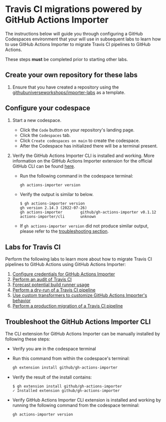 # Travis CI migrations powered by GitHub Actions Importer

The instructions below will guide you through configuring a GitHub Codespaces environment that your will use in subsequent labs to learn how to use GitHub Actions Importer to migrate Travis CI pipelines to GitHub Actions.

These steps **must** be completed prior to starting other labs.

## Create your own repository for these labs

1. Ensure that you have created a repository using the [githubuniverseworkshops/importer-labs](https://github.com/githubuniverseworkshops/importer-labs) as a template.

## Configure your codespace

1. Start a new codespace.

    - Click the `Code` button on your repository's landing page.
    - Click the `Codespaces` tab.
    - Click `Create codespaces on main` to create the codespace.
    - After the Codespace has initialized there will be a terminal present.

2. Verify the GitHub Actions Importer CLI is installed and working. More information on the GitHub Actions Importer extension for the official GitHub CLI can be found [here](https://github.com/github/gh-actions-importer).

    - Run the following command in the codespace terminal:

      ```bash
      gh actions-importer version
      ```

    - Verify the output is similar to below.

      ```console
      $ gh actions-importer version
      gh version 2.14.3 (2022-07-26)
      gh actions-importer        github/gh-actions-importer v0.1.12
      actions-importer/cli       unknown
      ```

    - If `gh actions-importer version` did not produce similar output, please refer to the [troubleshooting section](#troubleshoot-the-github-actions-importer-cli).

## Labs for Travis CI

Perform the following labs to learn more about how to migrate Travis CI pipelines to GitHub Actions using GitHub Actions Importer:

1. [Configure credentials for GitHub Actions Importer](1-configure.md)
2. [Perform an audit of Travis CI](2-audit.md)
3. [Forecast potential build runner usage](3-forecast.md)
4. [Perform a dry-run of a Travis CI pipeline](4-dry-run.md)
5. [Use custom transformers to customize GitHub Actions Importer's behavior](5-custom-transformers.md)
6. [Perform a production migration of a Travis CI pipeline](6-migrate.md)

## Troubleshoot the GitHub Actions Importer CLI

The CLI extension for GitHub Actions Importer can be manually installed by following these steps:

- Verify you are in the codespace terminal
- Run this command from within the codespace's terminal:

  ```bash
  gh extension install github/gh-actions-importer
  ```

- Verify the result of the install contains:

  ```console
  $ gh extension install github/gh-actions-importer
  ✓ Installed extension github/gh-actions-importer
  ```

- Verify GitHub Actions Importer CLI extension is installed and working by running the following command from the codespace terminal:

  ```bash
  gh actions-importer version
  ```
